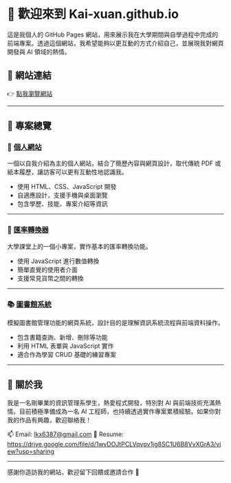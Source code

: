 # 👋 歡迎來到 Kai-xuan.github.io

這是我個人的 GitHub Pages 網站，用來展示我在大學期間與自學過程中完成的前端專案。透過這個網站，我希望能夠以更互動的方式介紹自己，並展現我對網頁開發與 AI 領域的熱情。

## 🔗 網站連結

👉 [點我瀏覽網站](https://kai-xuan.github.io/)

---

## 📂 專案總覽

### 📌 [個人網站](https://kai-xuan.github.io/Projects/個人網站/)  
一個以自我介紹為主的個人網站，結合了簡歷內容與網頁設計，取代傳統 PDF 或紙本履歷，讓訪客可以更有互動性地認識我。

- 使用 HTML、CSS、JavaScript 開發
- 自適應設計，支援手機與桌面瀏覽
- 包含學歷、技能、專案介紹等資訊

---

### 💱 [匯率轉換器](https://kai-xuan.github.io/projects/匯率轉換器/)  
大學課堂上的一個小專案，實作基本的匯率轉換功能。

- 使用 JavaScript 進行數值轉換
- 簡單直覺的使用者介面
- 支援常見貨幣之間的轉換

---

### 📚 [圖書館系統](https://kai-xuan.github.io/projects/圖書館系統/)  
模擬圖書館管理功能的網頁系統，設計目的是理解資訊系統流程與前端資料操作。

- 包含書籍查詢、新增、刪除等功能
- 利用 HTML 表單與 JavaScript 實作
- 適合作為學習 CRUD 基礎的練習專案

---

## 🙋 關於我

我是一名剛畢業的資訊管理系學生，熱愛程式開發，特別對 AI 與前端技術充滿熱情。目前積極準備成為一名 AI 工程師，也持續透過實作專案累積經驗。如果你對我的作品有興趣，歡迎聯絡我！

📫 Email: lkx6387@gmail.com 
📄 Resume: https://drive.google.com/file/d/1wvDOJtPCLVqvpv1jg8SC1U6B8VvXGrA3/view?usp=sharing

---

感謝你造訪我的網站，歡迎留下回饋或邀請合作 🙌


